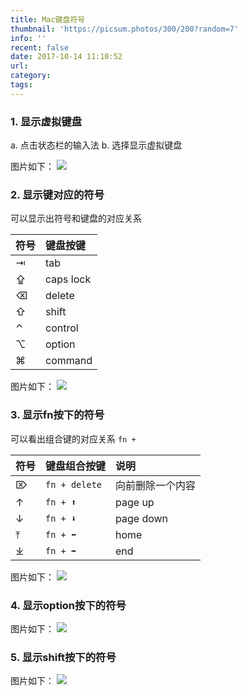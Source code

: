```yaml
---
title: Mac键盘符号
thumbnail: 'https://picsum.photos/300/200?random=7'
info: ''
recent: false
date: 2017-10-14 11:10:52
url:
category:
tags:
---
```


### 1. 显示虚拟键盘
a. 点击状态栏的输入法
b. 选择显示虚拟键盘

图片如下：
![](/assets/image/blog/mac-keyboard/key.png)

### 2. 显示键对应的符号

可以显示出符号和键盘的对应关系

|符号|键盘按键|
|:--|:--|
|⇥|tab |
|⇪ |caps lock |
|⌫| delete |
|⇧ | shift| 
|⌃  | control | 
|⌥ | option |
|⌘ | command |

图片如下：
![](/assets/image/blog/mac-keyboard/1.png)

### 3. 显示fn按下的符号

可以看出组合键的对应关系 `fn + `

|符号|键盘组合按键|说明|
|:--|:--|:--|
|⌦| `fn + delete`|向前删除一个内容|
|↑| `fn + ⬆︎`|page up|
|↓| `fn + ⬇︎`|page down|
|⤒| `fn + ⬅︎`|home|
|⤓| `fn + ➡︎`|end|

图片如下：
![](/assets/image/blog/mac-keyboard/2.png)

### 4. 显示option按下的符号

图片如下：
![](/assets/image/blog/mac-keyboard/3.png)

### 5. 显示shift按下的符号

图片如下：
![](/assets/image/blog/mac-keyboard/4.png)

